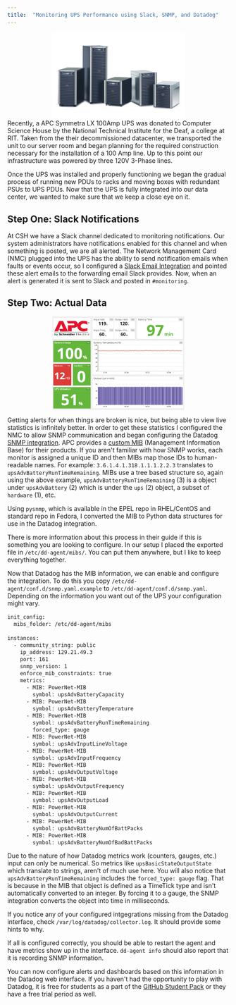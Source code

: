 ```yaml
---
title:  "Monitoring UPS Performance using Slack, SNMP, and Datadog"
---
```

<img src="/images/2017/180_fam.jpg" style="max-width: 300px; display: block; margin: 0 auto;"/>
Recently, a APC Symmetra LX 100Amp UPS was donated to Computer Science House by the National Technical Institute for the Deaf, a college at  RIT. Taken from the their decommissioned datacenter, we transported the unit to our server room and began planning for the required construction necessary for the installation of a 100 Amp line. Up to this point our infrastructure was powered by three 120V 3-Phase lines.

Once the UPS was installed and properly functioning we began the gradual process of running new PDUs to racks and moving boxes with redundant PSUs to UPS PDUs. Now that the UPS is fully integrated into our data center, we wanted to make sure that we keep a close eye on it.

## Step One: Slack Notifications

At CSH we have a Slack channel dedicated to monitoring notifications. Our system administrators have notifications enabled for this channel and when something is posted, we are all alerted. The Network Management Card (NMC) plugged into the UPS has the ability to send notification emails when faults or events occur, so I configured a [Slack Email Integration](https://get.slack.help/hc/en-us/articles/206819278-Send-emails-to-Slack#connect-the-email-app-to-your-workspace) and pointed these alert emails to the forwarding email Slack provides. Now, when an alert is generated it is sent to Slack and posted in `#monitoring`. 

## Step Two: Actual Data

<img src="/images/2017/board.png" style="max-width: 300px; display: block; margin: 0 auto;"/>

Getting alerts for when things are broken is nice, but being able to view live statistics is infinitely better. In order to get these statistics I configured the NMC to allow SNMP communication and began configuring the Datadog [SNMP integration](https://docs.datadoghq.com/integrations/snmp/). APC provides a [custom MIB](http://www.apc.com/shop/us/en/products/PowerNet-MIB-v4-2-3/P-SFPMIB423) (Management Information Base) for their products. If you aren't familiar with how SNMP works, each monitor is assigned a unique ID and then MIBs map those IDs to human-readable names. For example: `3.6.1.4.1.318.1.1.1.2.2.3` translates to `upsAdvBatteryRunTimeRemaining`. MIBs use a tree based structure so, again using the above example, `upsAdvBatteryRunTimeRemaining` (3) is a object under `upsAdvBattery` (2) which is under the `ups` (2) object, a subset of `hardware` (1), etc. 

Using `pysnmp`, which is available in the EPEL repo in RHEL/CentOS and standard repo in Fedora, I converted the MIB to Python data structures for use in the Datadog integration. 

There is more information about this process in their guide if this is something you are looking to configure. In our setup I placed the exported file in `/etc/dd-agent/mibs/`. You can put them anywhere, but I like to keep everything together. 

Now that Datadog has the MIB information, we can enable and configure the integration. To do this you copy `/etc/dd-agent/conf.d/snmp.yaml.example` to `/etc/dd-agent/conf.d/snmp.yaml`. Depending on the information you want out of the UPS your configuration might vary.

```
init_config:
  mibs_folder: /etc/dd-agent/mibs

instances:
  - community_string: public
    ip_address: 129.21.49.3
    port: 161
    snmp_version: 1
    enforce_mib_constraints: true
    metrics:
      - MIB: PowerNet-MIB
        symbol: upsAdvBatteryCapacity
      - MIB: PowerNet-MIB
        symbol: upsAdvBatteryTemperature
      - MIB: PowerNet-MIB
        symbol: upsAdvBatteryRunTimeRemaining
        forced_type: gauge
      - MIB: PowerNet-MIB
        symbol: upsAdvInputLineVoltage
      - MIB: PowerNet-MIB
        symbol: upsAdvInputFrequency
      - MIB: PowerNet-MIB
        symbol: upsAdvOutputVoltage
      - MIB: PowerNet-MIB
        symbol: upsAdvOutputFrequency
      - MIB: PowerNet-MIB
        symbol: upsAdvOutputLoad
      - MIB: PowerNet-MIB
        symbol: upsAdvOutputCurrent
      - MIB: PowerNet-MIB
        symbol: upsAdvBatteryNumOfBattPacks
      - MIB: PowerNet-MIB
        symbol: upsAdvBatteryNumOfBadBattPacks
```

Due to the nature of how Datadog metrics work (counters, gauges, etc.) input can only be numerical. So metrics like `upsBasicStateOutputState` which translate to strings, aren't of much use here. You will also notice that `upsAdvBatteryRunTimeRemaining` includes the `forced_type: gauge` flag. That is because in the MIB that object is defined as a TimeTick type and isn't automatically converted to an integer. By forcing it to a gauge, the SNMP integration converts the object into time in milliseconds. 

If you notice any of your configured intgegrations missing from the Datadog interface, check `/var/log/datadog/collector.log`. It should provide some hints to why.

If all is configured correctly, you should be able to restart the agent and have metrics show up in the interface. `dd-agent info` should also report that it is recording SNMP information. 

You can now configure alerts and dashboards based on this information in the Datadog web interface. If you haven't had the opportunity to play with Datadog, it is free for students as a part of the [GitHub Student Pack](https://education.github.com/pack) or they have a free trial period as well. 
